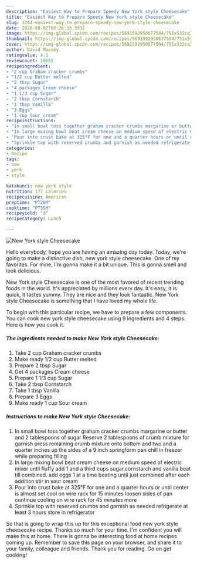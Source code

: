 ```yaml
---
description: "Easiest Way to Prepare Speedy New York style Cheesecake"
title: "Easiest Way to Prepare Speedy New York style Cheesecake"
slug: 1244-easiest-way-to-prepare-speedy-new-york-style-cheesecake
date: 2020-08-02T08:26:33.593Z
image: https://img-global.cpcdn.com/recipes/5691592950677504/751x532cq70/new-york-style-cheesecake-recipe-main-photo.jpg
thumbnail: https://img-global.cpcdn.com/recipes/5691592950677504/751x532cq70/new-york-style-cheesecake-recipe-main-photo.jpg
cover: https://img-global.cpcdn.com/recipes/5691592950677504/751x532cq70/new-york-style-cheesecake-recipe-main-photo.jpg
author: David Massey
ratingvalue: 4.1
reviewcount: 19655
recipeingredient:
- "2 cup Graham cracker crumbs"
- "1/2 cup Butter melted"
- "2 tbsp Sugar"
- "4 packages Cream cheese"
- "1 1/3 cup Sugar"
- "2 tbsp Cornstarch"
- "1 tbsp Vanilla"
- "3 Eggs"
- "1 cup Sour cream"
recipeinstructions:
- "In small bowl toss together graham cracker crumbs margarine or butter and 2 tablespoons of sugar Reserve 2 tablespoons of crumb mixture for garnish press remaining crumb mixture onto bottom and two and a quarter inches up the sides of a 9 inch springform pan chill in freezer while preparing filling"
- "In large mixing bowl beat cream cheese on medium speed of electric mixer until fluffy add 1 and a third cups sugar,cornstarch and vanilla beat till combined. add eggs 1 at a time beating until just combined after each addition stir in sour cream"
- "Pour into crust bake at 325°F for one and a quarter hours or until center is almost set cool on wire rack for 15 minutes loosen sides of pan continue cooling on wire rack for 45 minutes more"
- "Sprinkle top with reserved crumbs and garnish as needed refrigerate at least 3 hours store in refrigerator"
categories:
- Recipe
tags:
- new
- york
- style

katakunci: new york style 
nutrition: 177 calories
recipecuisine: American
preptime: "PT26M"
cooktime: "PT35M"
recipeyield: "3"
recipecategory: Lunch

---
```



![New York style Cheesecake](https://img-global.cpcdn.com/recipes/5691592950677504/751x532cq70/new-york-style-cheesecake-recipe-main-photo.jpg)

Hello everybody, hope you are having an amazing day today. Today, we're going to make a distinctive dish, new york style cheesecake. One of my favorites. For mine, I'm gonna make it a bit unique. This is gonna smell and look delicious.



New York style Cheesecake is one of the most favored of recent trending foods in the world. It's appreciated by millions every day. It's easy, it is quick, it tastes yummy. They are nice and they look fantastic. New York style Cheesecake is something that I have loved my whole life.


To begin with this particular recipe, we have to prepare a few components. You can cook new york style cheesecake using 9 ingredients and 4 steps. Here is how you cook it.

<!--inarticleads1-->

##### The ingredients needed to make New York style Cheesecake:

1. Take 2 cup Graham cracker crumbs
1. Make ready 1/2 cup Butter melted
1. Prepare 2 tbsp Sugar
1. Get 4 packages Cream cheese
1. Prepare 1 1/3 cup Sugar
1. Take 2 tbsp Cornstarch
1. Take 1 tbsp Vanilla
1. Prepare 3 Eggs
1. Make ready 1 cup Sour cream




<!--inarticleads2-->

##### Instructions to make New York style Cheesecake:

1. In small bowl toss together graham cracker crumbs margarine or butter and 2 tablespoons of sugar Reserve 2 tablespoons of crumb mixture for garnish press remaining crumb mixture onto bottom and two and a quarter inches up the sides of a 9 inch springform pan chill in freezer while preparing filling
1. In large mixing bowl beat cream cheese on medium speed of electric mixer until fluffy add 1 and a third cups sugar,cornstarch and vanilla beat till combined. add eggs 1 at a time beating until just combined after each addition stir in sour cream
1. Pour into crust bake at 325°F for one and a quarter hours or until center is almost set cool on wire rack for 15 minutes loosen sides of pan continue cooling on wire rack for 45 minutes more
1. Sprinkle top with reserved crumbs and garnish as needed refrigerate at least 3 hours store in refrigerator




So that is going to wrap this up for this exceptional food new york style cheesecake recipe. Thanks so much for your time. I'm confident you will make this at home. There is gonna be interesting food at home recipes coming up. Remember to save this page on your browser, and share it to your family, colleague and friends. Thank you for reading. Go on get cooking!
